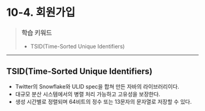 # 10-4. 회원가입

> ### 학습 키워드
>
> * TSID(Time-Sorted Unique Identifiers)

***

## TSID(Time-Sorted Unique Identifiers)

* Twitter의 Snowflake와 ULID spec을 합쳐 만든 자바의 라이브러리이다.
* 대규모 분산 시스템에서의 병렬 처리 가능하고 고유성을 보장한다.
* 생성 시간별로 정렬되며 64비트의 정수 또는 13문자의 문자열로 저장할 수 있다.
